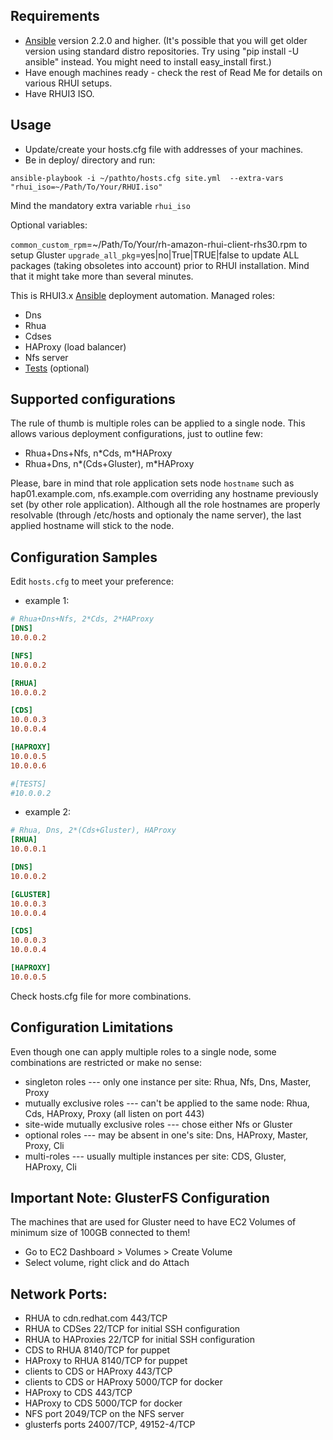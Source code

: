 Requirements
---------------
* [Ansible](http://docs.ansible.com/ansible/intro_installation.html#latest-release-via-yum) version 2.2.0 and higher. (It's possible that you will get older version using standard distro repositories. Try using "pip install -U ansible" instead. You might need to install easy_install first.)
* Have enough machines ready - check the rest of Read Me for details on various RHUI setups.
* Have RHUI3 ISO.

Usage
--------

* Update/create your hosts.cfg file with addresses of your machines.
* Be in deploy/ directory and run:
```
ansible-playbook -i ~/pathto/hosts.cfg site.yml  --extra-vars "rhui_iso=~/Path/To/Your/RHUI.iso"
```

Mind the mandatory extra variable `rhui_iso`

Optional variables:

`common_custom_rpm`=~/Path/To/Your/rh-amazon-rhui-client-rhs30.rpm to setup Gluster
`upgrade_all_pkg`=yes|no|True|TRUE|false to update ALL packages (taking obsoletes into account) prior to RHUI installation. Mind that it might take more than several minutes.

This is RHUI3.x [Ansible](https://www.ansible.com) deployment automation.
Managed roles:
- Dns
- Rhua
- Cdses
- HAProxy (load balancer)
- Nfs server
- [Tests](https://github.com/RedHatQE/rhui3-automation/blob/master/tests/README.md) (optional)

Supported configurations
------------------------
The rule of thumb is multiple roles can be applied to a single node.
This allows various deployment configurations, just to outline few:
- Rhua+Dns+Nfs, n\*Cds, m\*HAProxy
- Rhua+Dns, n\*(Cds+Gluster), m\*HAProxy

Please, bare in mind that role application sets node `hostname` such as hap01.example.com, nfs.example.com overriding any hostname previously set (by other role application).
Although all the role hostnames are properly resolvable (through /etc/hosts and optionaly the name server), the last applied hostname will stick to the node.

Configuration Samples
---------------------
Edit `hosts.cfg` to meet your preference:
* example 1:
```ini
# Rhua+Dns+Nfs, 2*Cds, 2*HAProxy
[DNS]
10.0.0.2

[NFS]
10.0.0.2

[RHUA]
10.0.0.2

[CDS]
10.0.0.3
10.0.0.4

[HAPROXY]
10.0.0.5
10.0.0.6

#[TESTS]
#10.0.0.2
```

* example 2:
```ini
# Rhua, Dns, 2*(Cds+Gluster), HAProxy
[RHUA]
10.0.0.1

[DNS]
10.0.0.2

[GLUSTER]
10.0.0.3
10.0.0.4

[CDS]
10.0.0.3
10.0.0.4

[HAPROXY]
10.0.0.5
```

Check hosts.cfg file for more combinations.


Configuration Limitations
-------------------------
Even though one can apply multiple roles to a single node, some combinations are restricted or make no sense:
- singleton roles --- only one instance per site: Rhua, Nfs, Dns, Master, Proxy
- mutually exclusive roles --- can't be applied to the same node: Rhua, Cds, HAProxy, Proxy (all listen on port 443)
- site-wide mutually exclusive roles --- chose either Nfs or Gluster
- optional roles --- may be absent in one's site: Dns, HAProxy, Master, Proxy, Cli
- multi-roles --- usually multiple instances per site: CDS, Gluster, HAProxy, Cli

Important Note: GlusterFS Configuration
---------------------------------------
The machines that are used for Gluster need to have EC2 Volumes of minimum size of 100GB connected to them!
- Go to EC2 Dashboard > Volumes > Create Volume
- Select volume, right click and do Attach

Network Ports:
---------------------------------------

* RHUA to cdn.redhat.com 443/TCP
* RHUA to CDSes 22/TCP for initial SSH configuration
* RHUA to HAProxies 22/TCP for initial SSH configuration
* CDS to RHUA 8140/TCP for puppet
* HAProxy to RHUA 8140/TCP for puppet
* clients to CDS or HAProxy 443/TCP
* clients to CDS or HAProxy 5000/TCP for docker
* HAProxy to CDS 443/TCP
* HAProxy to CDS 5000/TCP for docker
* NFS port 2049/TCP on the NFS server
* glusterfs ports 24007/TCP, 49152-4/TCP
